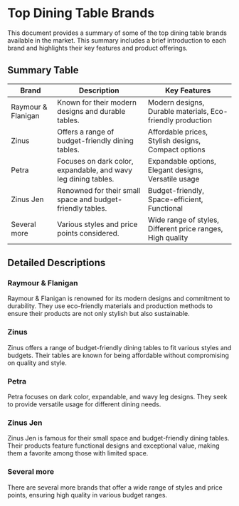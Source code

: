 # Top Dining Table Brands

This document provides a summary of some of the top dining table brands available in the market. This summary includes a brief introduction to each brand and highlights their key features and product offerings.

## Summary Table

| Brand       | Description                                                                 | Key Features                                                    |
|-------------|-----------------------------------------------------------------------------|-----------------------------------------------------------------|
| Raymour & Flanigan   | Known for their modern designs and durable tables.                             | Modern designs, Durable materials, Eco-friendly production      |
| Zinus   | Offers a range of budget-friendly dining tables.                              | Affordable prices, Stylish designs, Compact options      |
| Petra | Focuses on dark color, expandable, and wavy leg dining tables.                                     | Expandable options, Elegant designs, Versatile usage  |
| Zinus Jen  | Renowned for their small space and budget-friendly tables.                     | Budget-friendly, Space-efficient, Functional  |
| Several more | Various styles and price points considered.             | Wide range of styles, Different price ranges, High quality |

## Detailed Descriptions

### Raymour & Flanigan
Raymour & Flanigan is renowned for its modern designs and commitment to durability. They use eco-friendly materials and production methods to ensure their products are not only stylish but also sustainable.

### Zinus
Zinus offers a range of budget-friendly dining tables to fit various styles and budgets. Their tables are known for being affordable without compromising on quality and style.

### Petra
Petra focuses on dark color, expandable, and wavy leg designs. They seek to provide versatile usage for different dining needs.

### Zinus Jen
Zinus Jen is famous for their small space and budget-friendly dining tables. Their products feature functional designs and exceptional value, making them a favorite among those with limited space.

### Several more
There are several more brands that offer a wide range of styles and price points, ensuring high quality in various budget ranges.